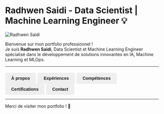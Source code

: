 # Radhwen Saidi - Data Scientist | Machine Learning Engineer 💡

![Radhwen Saidi](radhwen.png)

Bienvenue sur mon portfolio professionnel !  
Je suis **Radhwen Saidi**, Data Scientist et Machine Learning Engineer spécialisé dans le développement de solutions innovantes en IA, Machine Learning et MLOps.

---

<!-- Début des Tabs -->
<style>
  /* Style pour les onglets */
  .tabs {
    display: flex;
    flex-wrap: wrap;
    margin-top: 20px;
    font-family: Arial, sans-serif;
  }
  .tabs label {
    padding: 10px 20px;
    background: #eee;
    cursor: pointer;
    margin-right: 5px;
    border-top-left-radius: 5px;
    border-top-right-radius: 5px;
    font-weight: bold;
    transition: background 0.3s;
  }
  .tabs label:hover {
    background: #ddd;
  }
  .tabs input[type="radio"] {
    display: none;
  }
  .content > div.tab-content {
    width: 100%;
    border: 1px solid #eee;
    padding: 20px;
    border-top: none;
    border-bottom-left-radius: 5px;
    border-bottom-right-radius: 5px;
    background: #fff;
    display: none;
    font-size: 0.95em;
    line-height: 1.5;
  }
  /* Affichage de l'onglet actif */
  #tab-about:checked ~ .content .about,
  #tab-exp:checked ~ .content .exp,
  #tab-comp:checked ~ .content .comp,
  #tab-cert:checked ~ .content .cert,
  #tab-contact:checked ~ .content .contact {
    display: block;
  }
</style>

<div class="tabs">
  <input type="radio" id="tab-about" name="tab-group" checked>
  <label for="tab-about">À propos</label>
  
  <input type="radio" id="tab-exp" name="tab-group">
  <label for="tab-exp">Expériences</label>
  
  <input type="radio" id="tab-comp" name="tab-group">
  <label for="tab-comp">Compétences</label>
  
  <input type="radio" id="tab-cert" name="tab-group">
  <label for="tab-cert">Certifications</label>
  
  <input type="radio" id="tab-contact" name="tab-group">
  <label for="tab-contact">Contact</label>
</div>

<div class="content">
  <!-- Onglet À propos -->
  <div class="tab-content about">
    ## 🧑‍💼 À propos de moi
    - **Diplômes** :
      - Mastère Spécialisé en Sciences des Données - INSA Rouen Normandie, France *(2022-2023)*
      - Diplôme d’Ingénieur en Informatique - ENSIM, Le Mans, France *(2020-2022)*
      - Diplôme d’Ingénieur en Informatique - ESPRIT, Tunisie *(2018-2020)*
    - **Langues** :
      - Français : Courant
      - Anglais : Professionnel *(TOEIC : 865)*
      - Allemand : A2.2
  </div>
  
  <!-- Onglet Expériences -->
  <div class="tab-content exp">
    ## 💼 Expériences Professionnelles

    ### **Data Scientist - ONEY Banque (France)** *(Octobre 2023 - Aujourd'hui)*
    - **Modélisation IA stratégique** : Solutions ML pour détection de fraude, scoring crédit, segmentation client.
    - **Applications analytiques** : Automatisation des analyses, monitoring des modèles, alertes et plans d’action.
    - **Amélioration continue** : Optimisation des modèles pour une robustesse et une performance accrues.
    - **Tech Stack** : `Python`, `R`, `SQL`, `Databricks`, `MLflow`, `PySpark`, `Snowflake`.

    ---

    ### **Data Scientist - Crédit Agricole Consumer Finance (France)** *(Octobre 2022 - Septembre 2023)*
    - **Projet NLP** :
      - Classification de transactions bancaires avec fine-tuning de modèles **BERT**.
      - Prétraitements avancés des données avec **Regex**.
    - **Projet Open Banking** :
      - Modèle de scoring crédit avec **XGBoost**, traçabilité via **MLflow**, interprétabilité avec **SHAP**.
    - **Tech Stack** : `Python`, `Transformers`, `TensorFlow`, `MLflow`, `SQL`.

    ---

    ### **Stage Data Scientist - E-nno Switzerland SA (Genève, Suisse)** *(Mars 2022 - Septembre 2022)*
    - Détection d’anomalies énergétiques avec ingestion cloud sur **AWS**.
    - Déploiement scalable avec **Docker**, **GitLab CI/CD**, et orchestration **Kubernetes**.
    - Monitoring via **Grafana** et gestion des workflows avec **Airflow**.
    - **Tech Stack** : `Docker`, `AWS`, `PostgreSQL`, `Grafana`, `CI/CD`.

    ---

    ### **Stage Data Scientist - Teamwill Consulting (Paris, France)** *(Juillet 2021 - Septembre 2021)*
    - Plateforme IA pour prédire le succès de projets de crowdfunding avec analyse sentimentale.
    - Développement d’un chatbot conversationnel basé sur **Keras**.
    - Déploiement cloud sur **AWS** avec **Flask**.
    - **Tech Stack** : `Python`, `Flask`, `AWS`, `NLP`.
  </div>
  
  <!-- Onglet Compétences -->
  <div class="tab-content comp">
    ## ⚙️ Compétences Techniques

    - **Langages et Frameworks** : Python, R, Flask, Java, C#.
    - **Machine Learning et IA** : Scikit-learn, PyTorch, TensorFlow, NLP, LLMs (LangChain, LangGraph, RAG, Fine-tuning).
    - **Big Data et Cloud** : Spark/PySpark, SQL/NoSQL, AWS (EC2, S3, ECR, SageMaker), Heroku, Snowflake, Databricks.
    - **MLOps et Déploiement** : Docker, Airflow, MLflow, CI/CD, GitHub/GitLab, Streamlit, FastAPI, Poetry, Grafana.
    - **Visualisation** : Power BI, Plotly, Seaborn, Matplotlib.
  </div>
  
  <!-- Onglet Certifications -->
  <div class="tab-content cert">
    ## 📚 Certifications
    - **Machine Learning Scientist** - DataCamp
    - **Deep Learning Specialization** - Coursera
    - **TOEIC 865** - Anglais Professionnel
  </div>
  
  <!-- Onglet Contact -->
  <div class="tab-content contact">
    ## 🌐 Me Contacter

    - **Email** : [radhwen.saidi@outlook.com](mailto:radhwen.saidi@outlook.com)
    - **Téléphone** : +33 7 83 90 61 17
    - **LinkedIn** : [Mon Profil LinkedIn](https://www.linkedin.com/in/radhwen-saidi/)
    - **GitHub** : [Mon GitHub](https://github.com/radhwen-saidi)
  </div>
</div>
<!-- Fin des Tabs -->

---

Merci de visiter mon portfolio ! 🚀
